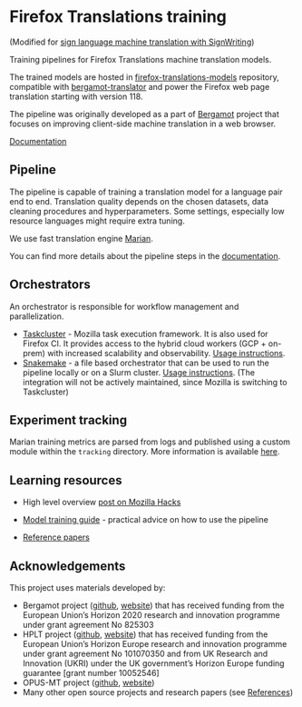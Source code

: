 # Firefox Translations training 

(Modified for [sign language machine translation with SignWriting](https://github.com/sign-language-processing/signbank-plus)) 

Training pipelines for Firefox Translations machine translation models.

The trained models are hosted in [firefox-translations-models](https://github.com/mozilla/firefox-translations-models/) repository,
compatible with [bergamot-translator](https://github.com/mozilla/bergamot-translator) and 
power the Firefox web page translation starting with version 118. 

The pipeline was originally developed as a part of [Bergamot](https://browser.mt/) project  that focuses on improving client-side machine translation in a web browser.

[Documentation](https://mozilla.github.io/firefox-translations-training/)

## Pipeline

The pipeline is capable of training a translation model for a language pair end to end. 
Translation quality depends on the chosen datasets, data cleaning procedures and hyperparameters. 
Some settings, especially low resource languages might require extra tuning.

We use fast translation engine [Marian](https://marian-nmt.github.io).

You can find more details about the pipeline steps in the [documentation](docs/pipeline-steps.md).

## Orchestrators

An orchestrator is responsible for workflow management and parallelization.

- [Taskcluster](https://taskcluster.net/) - Mozilla task execution framework. It is also used for Firefox CI. 
  It provides access to the hybrid cloud workers (GCP + on-prem) with increased scalability and observability. 
  [Usage instructions](docs/task-cluster.md).
- [Snakemake](https://snakemake.github.io/) - a file based orchestrator that can be used to run the pipeline locally or on a Slurm cluster. 
  [Usage instructions](docs/snakemake.md). (The integration will not be actively maintained, since Mozilla is switching to Taskcluster)

## Experiment tracking

Marian training metrics are parsed from logs and published using a custom module within the `tracking` directory.
More information is available [here](docs/tracking.md).

## Learning resources

- High level overview [post on Mozilla Hacks](https://hacks.mozilla.org/2022/06/training-efficient-neural-network-models-for-firefox-translations/)

- [Model training guide](docs/training-guide.md) - practical advice on how to use the pipeline
- [Reference papers](docs/references.md)


## Acknowledgements
This project uses materials developed by:
- Bergamot project ([github](https://github.com/browsermt), [website](https://browser.mt/)) that has received funding from the European Union’s Horizon 2020 research and innovation programme under grant agreement No 825303
- HPLT project ([github](https://github.com/hplt-project), [website](https://hplt-project.org/)) that has received funding from the European Union’s Horizon Europe research and innovation programme under grant agreement No 101070350 and from UK Research and Innovation (UKRI) under the UK government’s Horizon Europe funding guarantee [grant number 10052546]
- OPUS-MT project ([github](https://github.com/Helsinki-NLP/Opus-MT), [website](https://opus.nlpl.eu/))
- Many other open source projects and research papers (see [References](docs/references.md))
